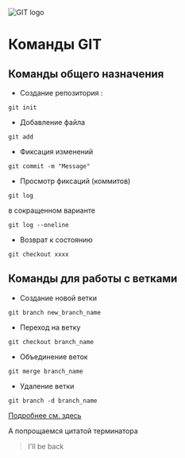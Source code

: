 ![GIT logo](i.jpg)

# Команды GIT
## Команды общего назначения
* Создание репозитория :
```
git init
```
* Добавление файла
```
git add
```
* Фиксация изменений
```
git commit -m "Message"
```
* Просмотр фиксаций (коммитов)
```
git log
```
в сокращенном варианте
```
git log --oneline
```
* Возврат к состоянию
```
git checkout xxxx
```
## Команды для работы с ветками
* Создание новой ветки
```
git branch new_branch_name
```
* Переход на ветку
```
git checkout branch_name
```
 * Объединение веток
 ```
 git merge branch_name
 ```
 * Удаление ветки
 ```
 git branch -d branch_name
 ```

[Подробнее см. здесь](https://git-scm.com/docs/user-manual)

А попрощаемся цитатой терминатора
> I'll be back




